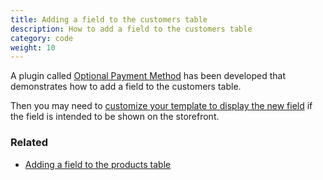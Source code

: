 ```yaml
---
title: Adding a field to the customers table 
description: How to add a field to the customers table 
category: code
weight: 10
---
```


A plugin called [Optional Payment Method](https://www.zen-cart.com/downloads.php?do=file&id=1930)
has been developed that demonstrates how to add a field to the customers table. 

Then you may need to [customize your template to display the new field](/dev/code/displaying_custom_fields/) if the field is intended to be shown on the storefront.

### Related 
- [Adding a field to the products table](/dev/code/add_field_products/)
